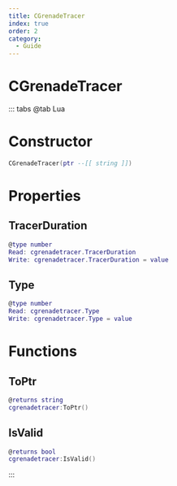 ```yaml
---
title: CGrenadeTracer
index: true
order: 2
category:
  - Guide
---
```


# CGrenadeTracer

::: tabs
@tab Lua
# Constructor
```lua
CGrenadeTracer(ptr --[[ string ]])
```
# Properties
## TracerDuration 
```lua
@type number
Read: cgrenadetracer.TracerDuration
Write: cgrenadetracer.TracerDuration = value
```
## Type 
```lua
@type number
Read: cgrenadetracer.Type
Write: cgrenadetracer.Type = value
```
# Functions
## ToPtr
```lua
@returns string
cgrenadetracer:ToPtr()
```
## IsValid
```lua
@returns bool
cgrenadetracer:IsValid()
```

:::